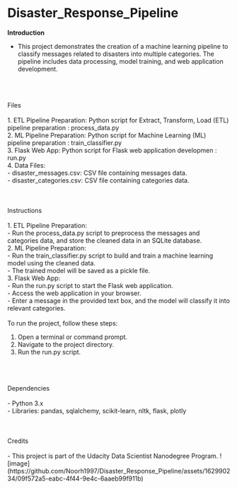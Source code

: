 # Disaster_Response_Pipeline

**Introduction**<br>
- This project demonstrates the creation of a machine learning pipeline to classify messages related to disasters into multiple categories. The pipeline includes data processing, model training, and web application development.
<br>
<br>
<br>
Files <br>  <br>
1. ETL Pipeline Preparation: Python script for Extract, Transform, Load (ETL) pipeline preparation : process_data.py <br>
2. ML Pipeline Preparation: Python script for Machine Learning (ML) pipeline preparation : train_classifier.py <br>
3. Flask Web App: Python script for Flask web application developmen : run.py <br>
4. Data Files: <br>
     -  disaster_messages.csv: CSV file containing messages data. <br>
     -  disaster_categories.csv: CSV file containing categories data. <br>
<br>
<br>
<br>
Instructions <br> <br>
1. ETL Pipeline Preparation: <br>
    - Run the process_data.py script to preprocess the messages and categories data, and store the cleaned data in an SQLite database. <br>
2. ML Pipeline Preparation: <br>
    - Run the train_classifier.py script to build and train a machine learning model using the cleaned data. <br>
    - The trained model will be saved as a pickle file. <br>
3. Flask Web App: <br>
    - Run the run.py script to start the Flask web application. <br>
    - Access the web application in your browser. <br>
    - Enter a message in the provided text box, and the model will classify it into relevant categories. <br>
 <br>
To run the project, follow these steps:

1. Open a terminal or command prompt.
2. Navigate to the project directory.
3. Run the run.py script.

<br>
<br>
<br>
Dependencies <br> <br>
- Python 3.x <br>
- Libraries: pandas, sqlalchemy, scikit-learn, nltk, flask, plotly <br>
<br>
<br>
<br>
Credits <br> <br>
- This project is part of the Udacity Data Scientist Nanodegree Program.
![image](https://github.com/Noorh1997/Disaster_Response_Pipeline/assets/162990234/09f572a5-eabc-4f44-9e4c-6aaeb99f911b)
